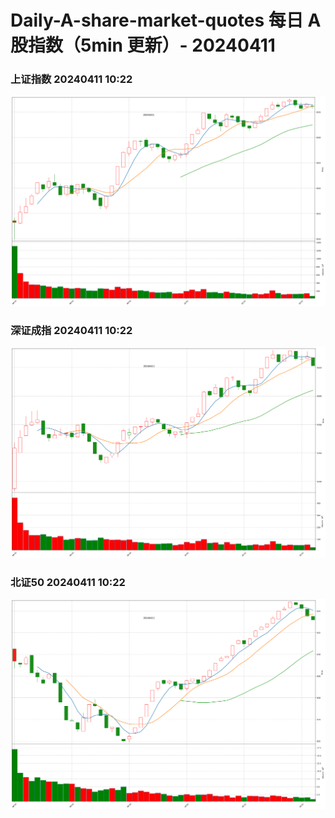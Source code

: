 
# Daily-A-share-market-quotes 每日 A 股指数（5min 更新）- 20240411

### 上证指数 20240411 10:22
![](./fig/2024/4/20240411-sh000001.png)

### 深证成指 20240411 10:22
![](./fig/2024/4/20240411-sz399001.png)

### 北证50 20240411 10:22
![](./fig/2024/4/20240411-bj899050.png)
